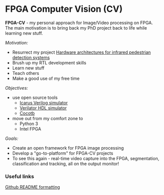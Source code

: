 # FPGA Computer Vision (CV)

**FPGA-CV** - my personal approach for Image/Video processing on FPGA. The main motivation is to bring back my PhD project back to life while learning new stuff. 

*Motivation:*
- Resurrect my project [Hardware architectures for infrared pedestrian detection systems](https://www.napier.ac.uk/research-and-innovation/research-search/outputs/hardware-architectures-for-infrared-pedestrian-detection-systems#downloads)
- Brush up my RTL development skills
- Learn new stuff
- Teach others
- Make a good use of my free time

*Objectives:*
- use open source tools
   - [Icarus Verilog simulator](http://iverilog.icarus.com/)
   - [Verilator HDL simulator](https://www.veripool.org/wiki/verilator)
   - [Cocotb](https://cocotb.readthedocs.io/en/latest/)
 - move out from my comfort zone to
   - Python 3
   - Intel FPGA

*Goals:*
- Create an open framework for FPGA image processing
- Develop a "go-to-platform" for FPGA-CV projects
- To see this again - real-time video capture into the FPGA, segmentation, classification and tracking, all on the output monitor!


### Useful links

[Github README formatting](https://help.github.com/en/github/writing-on-github/basic-writing-and-formatting-syntax) 
